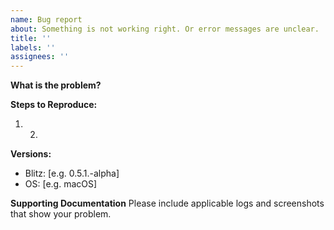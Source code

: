 ```yaml
---
name: Bug report
about: Something is not working right. Or error messages are unclear.
title: ''
labels: ''
assignees: ''
---
```


**What is the problem?**

**Steps to Reproduce:**

1. 2.

**Versions:**

- Blitz: [e.g. 0.5.1.-alpha]
- OS: [e.g. macOS]

**Supporting Documentation**
Please include applicable logs and screenshots that show your problem.
